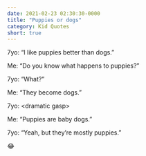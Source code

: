 ```yaml
---
date: 2021-02-23 02:30:30-0000
title: "Puppies or dogs"
category: Kid Quotes
short: true
---
```


7yo: “I like puppies better than dogs.”

Me: “Do you know what happens to puppies?”

7yo: “What?”

Me: “They become dogs.”

7yo: \<dramatic gasp\>

Me: “Puppies are baby dogs.”

7yo: “Yeah, but they’re mostly puppies.”

😂
